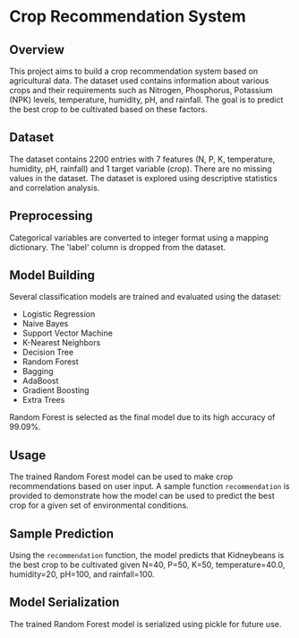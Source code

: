 # Crop Recommendation System

## Overview
This project aims to build a crop recommendation system based on agricultural data. The dataset used contains information about various crops and their requirements such as Nitrogen, Phosphorus, Potassium (NPK) levels, temperature, humidity, pH, and rainfall. The goal is to predict the best crop to be cultivated based on these factors.

## Dataset
The dataset contains 2200 entries with 7 features (N, P, K, temperature, humidity, pH, rainfall) and 1 target variable (crop). There are no missing values in the dataset. The dataset is explored using descriptive statistics and correlation analysis.

## Preprocessing
Categorical variables are converted to integer format using a mapping dictionary. The 'label' column is dropped from the dataset.

## Model Building
Several classification models are trained and evaluated using the dataset:
- Logistic Regression
- Naive Bayes
- Support Vector Machine
- K-Nearest Neighbors
- Decision Tree
- Random Forest
- Bagging
- AdaBoost
- Gradient Boosting
- Extra Trees

Random Forest is selected as the final model due to its high accuracy of 99.09%.

## Usage
The trained Random Forest model can be used to make crop recommendations based on user input. A sample function `recommendation` is provided to demonstrate how the model can be used to predict the best crop for a given set of environmental conditions.

## Sample Prediction
Using the `recommendation` function, the model predicts that Kidneybeans is the best crop to be cultivated given N=40, P=50, K=50, temperature=40.0, humidity=20, pH=100, and rainfall=100.

## Model Serialization
The trained Random Forest model is serialized using pickle for future use.
